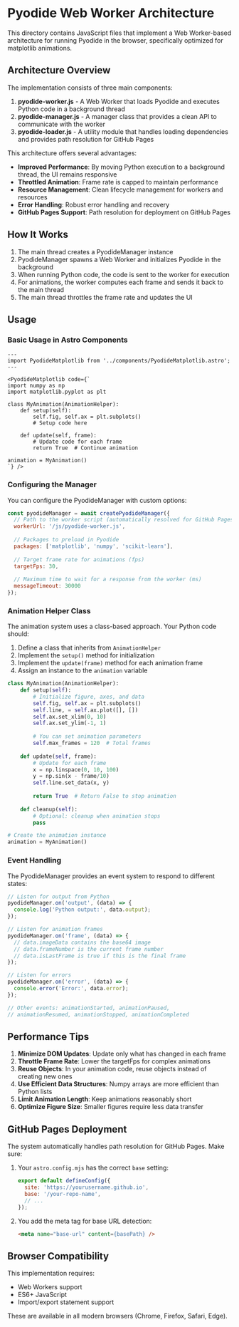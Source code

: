 # Pyodide Web Worker Architecture

This directory contains JavaScript files that implement a Web Worker-based architecture for running Pyodide in the browser, specifically optimized for matplotlib animations.

## Architecture Overview

The implementation consists of three main components:

1. **pyodide-worker.js** - A Web Worker that loads Pyodide and executes Python code in a background thread
2. **pyodide-manager.js** - A manager class that provides a clean API to communicate with the worker
3. **pyodide-loader.js** - A utility module that handles loading dependencies and provides path resolution for GitHub Pages

This architecture offers several advantages:

- **Improved Performance**: By moving Python execution to a background thread, the UI remains responsive
- **Throttled Animation**: Frame rate is capped to maintain performance
- **Resource Management**: Clean lifecycle management for workers and resources
- **Error Handling**: Robust error handling and recovery
- **GitHub Pages Support**: Path resolution for deployment on GitHub Pages

## How It Works

1. The main thread creates a PyodideManager instance
2. PyodideManager spawns a Web Worker and initializes Pyodide in the background
3. When running Python code, the code is sent to the worker for execution
4. For animations, the worker computes each frame and sends it back to the main thread
5. The main thread throttles the frame rate and updates the UI

## Usage

### Basic Usage in Astro Components

```astro
---
import PyodideMatplotlib from '../components/PyodideMatplotlib.astro';
---

<PyodideMatplotlib code={`
import numpy as np
import matplotlib.pyplot as plt

class MyAnimation(AnimationHelper):
    def setup(self):
        self.fig, self.ax = plt.subplots()
        # Setup code here
        
    def update(self, frame):
        # Update code for each frame
        return True  # Continue animation
        
animation = MyAnimation()
`} />
```

### Configuring the Manager

You can configure the PyodideManager with custom options:

```javascript
const pyodideManager = await createPyodideManager({
  // Path to the worker script (automatically resolved for GitHub Pages)
  workerUrl: '/js/pyodide-worker.js',
  
  // Packages to preload in Pyodide
  packages: ['matplotlib', 'numpy', 'scikit-learn'],
  
  // Target frame rate for animations (fps)
  targetFps: 30,
  
  // Maximum time to wait for a response from the worker (ms)
  messageTimeout: 30000
});
```

### Animation Helper Class

The animation system uses a class-based approach. Your Python code should:

1. Define a class that inherits from `AnimationHelper`
2. Implement the `setup()` method for initialization
3. Implement the `update(frame)` method for each animation frame
4. Assign an instance to the `animation` variable

```python
class MyAnimation(AnimationHelper):
    def setup(self):
        # Initialize figure, axes, and data
        self.fig, self.ax = plt.subplots()
        self.line, = self.ax.plot([], [])
        self.ax.set_xlim(0, 10)
        self.ax.set_ylim(-1, 1)
        
        # You can set animation parameters
        self.max_frames = 120  # Total frames
        
    def update(self, frame):
        # Update for each frame
        x = np.linspace(0, 10, 100)
        y = np.sin(x - frame/10)
        self.line.set_data(x, y)
        
        return True  # Return False to stop animation
        
    def cleanup(self):
        # Optional: cleanup when animation stops
        pass

# Create the animation instance
animation = MyAnimation()
```

### Event Handling

The PyodideManager provides an event system to respond to different states:

```javascript
// Listen for output from Python
pyodideManager.on('output', (data) => {
  console.log('Python output:', data.output);
});

// Listen for animation frames
pyodideManager.on('frame', (data) => {
  // data.imageData contains the base64 image
  // data.frameNumber is the current frame number
  // data.isLastFrame is true if this is the final frame
});

// Listen for errors
pyodideManager.on('error', (data) => {
  console.error('Error:', data.error);
});

// Other events: animationStarted, animationPaused, 
// animationResumed, animationStopped, animationCompleted
```

## Performance Tips

1. **Minimize DOM Updates**: Update only what has changed in each frame
2. **Throttle Frame Rate**: Lower the targetFps for complex animations
3. **Reuse Objects**: In your animation code, reuse objects instead of creating new ones
4. **Use Efficient Data Structures**: Numpy arrays are more efficient than Python lists
5. **Limit Animation Length**: Keep animations reasonably short
6. **Optimize Figure Size**: Smaller figures require less data transfer

## GitHub Pages Deployment

The system automatically handles path resolution for GitHub Pages. Make sure:

1. Your `astro.config.mjs` has the correct `base` setting:
   ```js
   export default defineConfig({
     site: 'https://yourusername.github.io',
     base: '/your-repo-name',
     // ...
   });
   ```

2. You add the meta tag for base URL detection:
   ```html
   <meta name="base-url" content={basePath} />
   ```

## Browser Compatibility

This implementation requires:
- Web Workers support
- ES6+ JavaScript
- Import/export statement support

These are available in all modern browsers (Chrome, Firefox, Safari, Edge). 